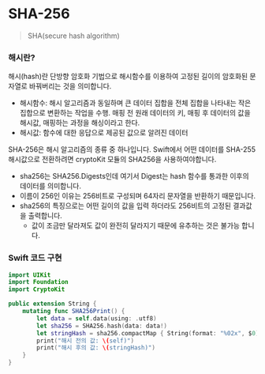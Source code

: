 # SHA-256

> SHA(secure hash algorithm)
> 

### 해시란?

해시(hash)란 단방향 암호화 기법으로 해시함수를 이용하여 고정된 길이의 암호화된 문자열로 바꿔버리는 것을 의미합니다.

- 해시함수: 해시 알고리즘과 동일하며 큰 데이터 집합을 전체 집합을 나타내는 작은 집합으로 변환하는 작업을 수행. 매핑 전 원래 데이터의 키, 매핑 후 데이터의 값을 해시값, 매핑하는 과정을 해싱이라고 한다.
- 해시값: 함수에 대한 응답으로 제공된 값으로 알려진 데이터

SHA-256은 해시 알고리즘의 종류 중 하나입니다.
Swift에서 어떤 데이터를 SHA-255 해시값으로 전환하려면 cryptoKit 모듈의 SHA256을 사용하여야합니다.

- sha256는 SHA256.Digests인데 여기서 Digest는 hash 함수를 통과한 이후의 데이터를 의미합니다.
- 이름이 256인 이유는 256비트로 구성되며 64자리 문자열을 반환하기 때문입니다.
- sha256의 특징으로는 어떤 길이의 값을 입력 하더라도 256비트의 고정된 결과값을 출력합니다.
    - 값이 조금만 달라져도 값이 완전히 달라지기 때문에 유추하는 것은 불가능 합니다.

### Swift 코드 구현

```swift
import UIKit
import Foundation
import CryptoKit

public extension String {
    mutating func SHA256Print() {
        let data = self.data(using: .utf8)
        let sha256 = SHA256.hash(data: data!)
        let stringHash = sha256.compactMap { String(format: "%02x", $0)}.joined()
        print("해시 전의 값: \(self)")
        print("해시 후의 값: \(stringHash)")
    }
}
```
